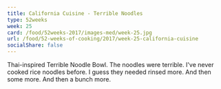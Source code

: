 ```yaml
---
title: California Cuisine - Terrible Noodles
type: 52weeks
week: 25
card: /food/52weeks-2017/images-med/week-25.jpg
url: /food/52-weeks-of-cooking/2017/week-25-california-cuisine
socialShare: false
---
```

Thai-inspired Terrible Noodle Bowl.  The noodles were terrible.  I've never cooked rice noodles before.  I guess they needed rinsed more. And then some more. And then a bunch more.
